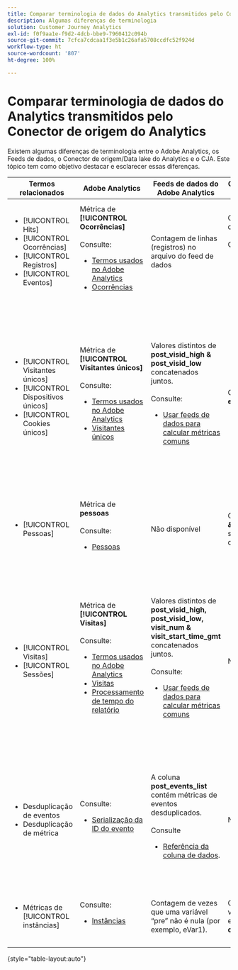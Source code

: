 ```yaml
---
title: Comparar terminologia de dados do Analytics transmitidos pelo Conector de origem do Analytics
description: Algumas diferenças de terminologia
solution: Customer Journey Analytics
exl-id: f0f9aa1e-f9d2-4dcb-bbe9-7960412c094b
source-git-commit: 7cfca7cdcaa1f3e5b1c26afa5708ccdfc52f924d
workflow-type: ht
source-wordcount: '807'
ht-degree: 100%

---
```


# Comparar terminologia de dados do Analytics transmitidos pelo Conector de origem do Analytics

Existem algumas diferenças de terminologia entre o Adobe Analytics, os Feeds de dados, o Conector de origem/Data lake do Analytics e o CJA. Este tópico tem como objetivo destacar e esclarecer essas diferenças.

| Termos relacionados | Adobe Analytics | Feeds de dados do Adobe Analytics | Conector de origem/Data lake do Analytics | CJA | Notas |
|---|---|---|---|---|---|
| <ul><li>[!UICONTROL Hits]</li><li>[!UICONTROL Ocorrências]</li><li>[!UICONTROL Registros]</li><li>[!UICONTROL Eventos]</li></ul> | Métrica de **[!UICONTROL Ocorrências]**<br><br>Consulte:<ul><li>[Termos usados no Adobe Analytics](https://experienceleague.adobe.com/docs/analytics/technotes/terms.html?lang=pt-BR)</li><li>[Ocorrências](https://experienceleague.adobe.com/docs/analytics/components/metrics/occurrences.html?lang=pt-BR)</li></ul> | Contagem de linhas (registros) no arquivo do feed de dados | Contagem de linhas (registros) no conjunto de dados<br><br>Consulte:<ul><li>[Comparar os dados do Adobe Analytics com os dados do CJA](https://experienceleague.adobe.com/docs/analytics-platform/using/troubleshooting/compare.html?lang=pt-BR)</li></ul> | Métrica de **[!UICONTROL Eventos]** | <ul><li>“Hit” e “ocorrência” são sinônimos no Adobe Analytics.</li><li>Consulte _Eventos personalizados_ abaixo.</li><li>Alguns dados são filtrados à medida que passam pelo Conector de origem do Analytics para a AEP. Consulte [Comparar os dados do Adobe Analytics com os dados do CJA](https://experienceleague.adobe.com/docs/analytics-platform/using/troubleshooting/compare.html?lang=pt-BR) |
| <ul><li>[!UICONTROL Visitantes únicos]</li><li>[!UICONTROL Dispositivos únicos]</li><li>[!UICONTROL Cookies únicos]</li></ul> | Métrica de **[!UICONTROL Visitantes únicos]**<br><br>Consulte:<ul><li>[Termos usados no Adobe Analytics](https://experienceleague.adobe.com/docs/analytics/technotes/terms.html?lang=pt-BR)</li><li>[Visitantes únicos](https://experienceleague.adobe.com/docs/analytics/components/metrics/unique-visitors.html?lang=pt-BR)</li></ul> | Valores distintos de **post\_visid\_high &amp; post\_visid\_low** concatenados juntos.<br><br>Consulte:<ul><li>[Usar feeds de dados para calcular métricas comuns](https://experienceleague.adobe.com/docs/analytics/export/analytics-data-feed/data-feed-contents/datafeeds-calculate.html?lang=pt-BR)</li></ul> | Contagem distinta de **endUserIDs.\_experience.aaid.id** | Métrica de **pessoas**, se **endUserIDs.\_experience.aaid.id** for escolhida como a ID de pessoa. | <ul><li>Um “visitante” no Adobe Analytics geralmente é associado a um “identificador de dispositivo”, como um cookie. A AAID é o identificador principal do dispositivo no Adobe Analytics, e não a ECID. Consulte também [AAID, ECID, AACUSTOMID e o Conector de origem do Analytics](https://experienceleague.adobe.com/docs/analytics-platform/using/cja-overview/compare-aa-cja/aaid-ecid-adc.html?lang=pt-BR).</li><li>“Visitante” não é uma métrica pronta para uso no CJA. Mas se você escolher **endUserIDs.\_experience.aaid.id** como a ID de pessoa, a métrica de Pessoas no CJA será aproximadamente equivalente aos Visitantes únicos no Adobe Analytics.</li></ul> |
| <ul><li>[!UICONTROL Pessoas]</li></ul> | Métrica de **pessoas**<br><br> Consulte:<ul><li>[Pessoas](https://experienceleague.adobe.com/docs/analytics/components/metrics/people.html?lang=pt-BR)</li></ul> | Não disponível | Contagem distinta de **_\&lt;path\>_.stitchedId**(disponível somente em conjuntos de dados compilados) | Métrica de **pessoas** | <ul><li>A métrica de Pessoas no CJA é a contagem distinta das IDs de pessoa. Dependendo do que você escolher como a ID de pessoa na conexão do CJA, a métrica de Pessoas pode ter significados diferentes.</ul></li> |
| <ul><li>[!UICONTROL Visitas]</li><li>[!UICONTROL Sessões]</li></ul> | Métrica de **[!UICONTROL Visitas]**<br><br>Consulte:<ul><li>[Termos usados no Adobe Analytics](https://experienceleague.adobe.com/docs/analytics/technotes/terms.html?lang=pt-BR)</li><li>[Visitas](https://experienceleague.adobe.com/docs/analytics/components/metrics/visits.html?lang=pt-BR)</li><li>[Processamento de tempo do relatório](https://experienceleague.adobe.com/docs/analytics/components/virtual-report-suites/vrs-report-time-processing.html?lang=pt-BR)</ul></li> | Valores distintos de **post\_visid\_high, post\_visid\_low, visit\_num &amp; visit\_start\_time\_gmt** concatenados juntos.<br><br>Consulte:<ul><li>[Usar feeds de dados para calcular métricas comuns](https://experienceleague.adobe.com/docs/analytics/export/analytics-data-feed/data-feed-contents/datafeeds-calculate.html?lang=pt-BR)</li></ul> | Não disponível | Métrica de **Sessões** | <ul><li>Com o processamento de tempo de relatório nos conjuntos de relatórios virtuais do Adobe Analytics e visualizações de dados do CJA, o conceito de uma visita (sessão) é configurável. Como resultado, as contagens de visitas (sessão) podem diferir entre os ambientes, dependendo da definição aplicada. Consulte também [Comparar o processamento de dados entre os recursos de relatório do Adobe Analytics e do CJA](https://experienceleague.adobe.com/docs/analytics-platform/using/cja-overview/compare-aa-cja/data-processing-comparisons.html?lang=pt-BR) e [Conjuntos de relatórios virtuais, visualizações de dados, sandboxes da AEP e o Conector de origem do Analytics](https://experienceleague.adobe.com/docs/analytics-platform/using/cja-overview/compare-aa-cja/vrs-dataview-sandbox-adc.html?lang=pt-BR). | <ul><li>Eventos personalizados</li><li>Eventos bem-sucedidos</li></ul> | Eventos personalizados 1-1000 | **post\_events\_list**<br><br> Consulte:<ul><li>[Usar feeds de dados para calcular métricas comuns](https://experienceleague.adobe.com/docs/analytics/export/analytics-data-feed/data-feed-contents/datafeeds-calculate.html?lang=pt-BR) | **\_experience.analytics.<ul>event1to100.event1 **até<br>** event901to1000.event1000 **</ul> | **\_experience.analytics.<ul>event1to100.event1 **até<br>** event901to1000.event1000 **</ul> | <ul><li>Um “evento” no Adobe Analytics é um [Evento bem-sucedido](https://experienceleague.adobe.com/docs/analytics/components/metrics/custom-events.html?lang=pt-BR) (evento personalizado) que foi definido em uma solicitação de imagem do Adobe Analytics (chamada do servidor da coleção de dados).</ul> |
| <ul><li>Desduplicação de eventos</li><li>Desduplicação de métrica</ul></li> | Consulte:<ul><li>[Serialização da ID do evento](https://experienceleague.adobe.com/docs/analytics/implementation/vars/page-vars/events/event-serialization.html?lang=pt-BR)</li></ul> | A coluna **post_events_list** contém métricas de eventos desduplicados.<br><br>Consulte  <ul><li>[Referência da coluna de dados](https://experienceleague.adobe.com/docs/analytics/export/analytics-data-feed/data-feed-contents/datafeeds-reference.html?lang=pt-BR). </ul></li> | Não disponível | Consulte:<ul><li>[Configurações do componente de Desduplicação de métrica](https://experienceleague.adobe.com/docs/analytics-platform/using/cja-dataviews/component-settings/metric-deduplication.html?lang=pt-BR) | <ul><li>A desduplicação de eventos/métricas no Adobe Analytics é ligeiramente diferente do CJA. No Adobe Analytics, a desduplicação ocorre no momento do processamento de dados. No CJA, a desduplicação ocorre no tempo de execução do relatório, fornecendo mais flexibilidade. Métricas desduplicadas podem diferir levemente no Adobe Analytics em relação ao CJA.</li></ul> |
| <ul><li>Métricas de [!UICONTROL instâncias]</li></ul> | Consulte:<ul><li>[Instâncias](https://experienceleague.adobe.com/docs/analytics/components/metrics/instances.html?lang=pt-BR) | Contagem de vezes que uma variável “pre” não é nula (por exemplo, eVar1). | Contagem de vezes que uma variável “mid” não é nula (por exemplo, **\_experience.analytics.<br>customDimensions.eVars.eVar1**). | Você pode criar métricas de **Instâncias** ao [criar métricas a partir de campos de eVar.](https://experienceleague.adobe.com/docs/analytics-platform/using/cja-dataviews/data-views-usecases.html?lang=pt-BR) | <ul><li>As [!UICONTROL Instâncias] são normalmente associadas a colunas de prop e eVar como um meio de determinar quantas vezes a variável foi definida. |

{style=&quot;table-layout:auto&quot;}